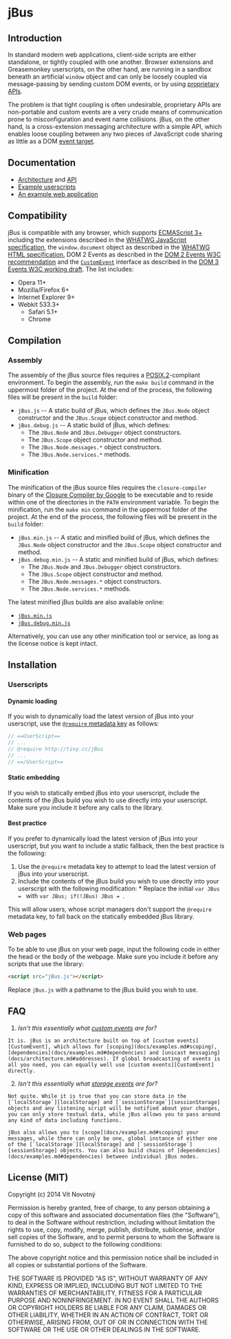 # jBus #

## Introduction ##

In standard modern web applications, client-side scripts are either standalone, or tightly coupled with one another. Browser extensions and Greasemonkey userscripts, on the other hand, are running in a sandbox beneath an artificial `window` object and can only be loosely coupled via message-passing by sending custom DOM events, or by using [proprietary APIs][Chrome cross-extension messaging API].

The problem is that tight coupling is often undesirable, proprietary APIs are non-portable and custom events are a very crude means of communication prone to misconfiguration and event name collisions. jBus, on the other hand, is a cross-extension messaging architecture with a simple API, which enables loose coupling between any two pieces of JavaScript code sharing as little as a DOM [event target][EventTarget].

  [Chrome cross-extension messaging API]: https://developer.chrome.com/extensions/messaging#external "Message Passing - Google Chrome"
  [EventTarget]: http://www.w3.org/TR/DOM-Level-2-Events/events.html#Events-EventTarget "DOM 2 Events Specification"

## Documentation ##

  * [Architecture](docs/architecture.md) and [API](docs/api.md)
  * [Example userscripts](docs/examples.md)
  * [An example web application](docs/webchat.md)

## Compatibility ##

jBus is compatible with any browser, which supports [ECMAScript 3+][ECMA-262 3rd edition] including the extensions described in the [WHATWG JavaScript specification][ECMAScript web extensions], the `window.document` object as described in the [WHATWG HTML specification][Window interface specification], DOM 2 Events as described in the [DOM 2 Events W3C recommendation][DOM 2 Events] and the [`CustomEvent`][CustomEvent] interface as described in the [DOM 3 Events W3C working draft][DOM 3 Events]. The list includes:
  
  * Opera 11+
  * Mozilla/Firefox 6+
  * Internet Explorer 9+
  * Webkit 533.3+
    * Safari 5.1+
    * Chrome

[CustomEvent]: http://www.w3.org/TR/DOM-Level-3-Events/#interface-CustomEvent "DOM 3 Events Specification"
[Window interface specification]: http://www.whatwg.org/specs/web-apps/current-work/multipage/browsers.html#the-window-object "HTML Standard"
[DOM 2 Events]: http://www.w3.org/TR/DOM-Level-2-Events/ "DOM 2 Events Specification"
[DOM 3 Events]: http://www.w3.org/TR/DOM-Level-3-Events/ "DOM 3 Events Specification"
[ECMA-262 3rd edition]: http://www.ecma-international.org/publications/files/ECMA-ST-ARCH/ECMA-262,%203rd%20edition,%20December%201999.pdf "ECMAScript Language Specification"
[ECMAScript web extensions]: http://javascript.spec.whatwg.org/ "JavaScript, aka. Web ECMAScript"

## Compilation ##

### Assembly ###

The assembly of the jBus source files requires a [POSIX.2][]-compliant environment. To begin the assembly, run the `make build` command in the uppermost folder of the project. At the end of the process, the following files will be present in the `build` folder:

  * `jBus.js` -- A static build of jBus, which defines the `JBus.Node` object constructor and the `JBus.Scope` object constructor and method.
  * `jBus.debug.js` -- A static build of jBus, which defines:
    * The `JBus.Node` and `JBus.Debugger` object constructors.
    * The `JBus.Scope` object constructor and method.
    * The `JBus.Node.messages.*` object constructors.
    * The `JBus.Node.services.*` methods.

[POSIX.2]: http://pubs.opengroup.org/onlinepubs/009695399/ "The Open Group Base Specifications Issue 6"

### Minification ###

The minification of the jBus source files requires the `closure-compiler` binary of the [Closure Compiler by Google][] to be executable and to reside within one of the directories in the `PATH` environment variable. To begin the minification, run the `make min` command in the uppermost folder of the project. At the end of the process, the following files will be present in the `build` folder:

  * `jBus.min.js` -- A static and minified build of jBus, which defines the `JBus.Node` object constructor and the `JBus.Scope` object constructor and method.
  * `jBus.debug.min.js` -- A static and minified build of jBus, which defines:
    * The `JBus.Node` and `JBus.Debugger` object constructors.
    * The `JBus.Scope` object constructor and method.
    * The `JBus.Node.messages.*` object constructors.
    * The `JBus.Node.services.*` methods.

The latest minified jBus builds are also available online:

  * [`jBus.min.js`](http://tiny.cc/jBus)
  * [`jBus.debug.min.js`](http://tiny.cc/jBusDebug)

Alternatively, you can use any other minification tool or service, as long as the license notice is kept intact.
  
  [Closure Compiler by Google]: https://developers.google.com/closure/compiler/ "Closure Tools -- Google Developers"

## Installation ##

### Userscripts ###

#### Dynamic loading ####

If you wish to dynamically load the latest version of jBus into your userscript, use the [`@require` metadata key][Greasemonkey @require] as follows:

```js
// ==UserScript==
// ...
// @require http://tiny.cc/jBus
// ...
// ==/UserScript==
```

  [Greasemonkey @require]: http://wiki.greasespot.net/Metadata_Block#.40require "Metadata Block - GreaseSpot Wiki"

#### Static embedding ####

If you wish to statically embed jBus into your userscript, include the contents of the jBus build you wish to use directly into your userscript. Make sure you include it before any calls to the library.

#### Best practice ####

If you prefer to dynamically load the latest version of jBus into your userscript, but you want to include a static fallback, then the best practice is the following:

  1. Use the `@require` metadata key to attempt to load the latest version of jBus into your userscript.
  2. Include the contents of the jBus build you wish to use directly into your userscript with the following modification:
    * Replace the initial `var JBus = ` with `var JBus; if(!JBus) JBus = `.

This will allow users, whose script managers don't support the `@require` metadata key, to fall back on the statically embedded jBus library.

### Web pages ###

To be able to use jBus on your web page, input the following code in either the head or the body of the webpage. Make sure you include it before any scripts that use the library:

```html
<script src="jBus.js"></script>
```

Replace `jBus.js` with a pathname to the jBus build you wish to use.

## FAQ ##

  1. _Isn't this essentially what [custom events][CustomEvent] are for?_
    
    It is. jBus is an architecture built on top of [custom events][CustomEvent], which allows for [scoping](docs/examples.md#scoping), [dependencies](docs/examples.md#dependencies) and [unicast messaging](docs/architecture.md#addresses). If global broadcasting of events is all you need, you can equally well use [custom events][CustomEvent] directly.

  2. _Isn't this essentially what [storage events][] are for?_
    
    Not quite. While it is true that you can store data in the [`localStorage`][localStorage] and [`sessionStorage`][sessionStorage] objects and any listening script will be notified about your changes, you can only store textual data, while jBus allows you to pass around any kind of data including functions.
    
    jBus also allows you to [scope](docs/examples.md#scoping) your messages, while there can only be one, global instance of either one of the [`localStorage`][localStorage] and [`sessionStorage`][sessionStorage] objects. You can also build chains of [dependencies](docs/examples.md#dependencies) between individual jBus nodes.

[localStorage]: http://www.w3.org/TR/webstorage/#the-localstorage-attribute "Web Storage"
[sessionStorage]: http://www.w3.org/TR/webstorage/#the-sessionstorage-attribute "Web Storage"
[Storage Events]: http://www.w3.org/TR/webstorage/#the-storage-event "Web Storage"

## License (MIT) ##

Copyright (c) 2014 Vít Novotný

Permission is hereby granted, free of charge, to any person
obtaining a copy of this software and associated documentation
files (the "Software"), to deal in the Software without
restriction, including without limitation the rights to use,
copy, modify, merge, publish, distribute, sublicense, and/or sell
copies of the Software, and to permit persons to whom the
Software is furnished to do so, subject to the following
conditions:

The above copyright notice and this permission notice shall be
included in all copies or substantial portions of the Software.

THE SOFTWARE IS PROVIDED "AS IS", WITHOUT WARRANTY OF ANY KIND,
EXPRESS OR IMPLIED, INCLUDING BUT NOT LIMITED TO THE WARRANTIES
OF MERCHANTABILITY, FITNESS FOR A PARTICULAR PURPOSE AND
NONINFRINGEMENT. IN NO EVENT SHALL THE AUTHORS OR COPYRIGHT
HOLDERS BE LIABLE FOR ANY CLAIM, DAMAGES OR OTHER LIABILITY,
WHETHER IN AN ACTION OF CONTRACT, TORT OR OTHERWISE, ARISING
FROM, OUT OF OR IN CONNECTION WITH THE SOFTWARE OR THE USE OR
OTHER DEALINGS IN THE SOFTWARE.